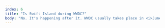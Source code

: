 ```yaml
---
index: 6
title: "Is Swift Island during WWDC?"
body: "No. It's happening after it. WWDC usually takes place in <i>June</i>, while Swift Island is the 5th and 6th of <i>September</i>. You will have some time to rest, catch up, and look forward to a great time on The Netherland's most beautiful island."
---
```

